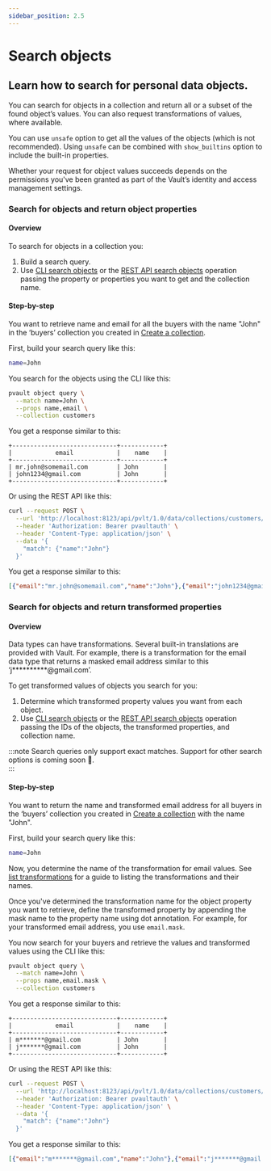 ```yaml
---
sidebar_position: 2.5
---
```


# Search objects

## Learn how to search for personal data objects.

You can search for objects in a collection and return all or a subset of the found object’s values. You can also request transformations of values, where available.

You can use `unsafe` option to get all the values of the objects (which is not recommended). Using `unsafe` can be combined with `show_builtins` option to include the built-in properties. 

Whether your request for object values succeeds depends on the permissions you've been granted as part of the Vault’s identity and access management settings.

### Search for objects and return object properties

#### Overview

To search for objects in a collection you:

1. Build a search query. 
2. Use [CLI search objects](/cli/reference#search-objects) or the [REST API search objects](/api/operations/search-objects) operation passing the property or properties you want to get and the collection name.

#### Step-by-step

You want to retrieve name and email for all the buyers with the name "John" in the ‘buyers’ collection you created in [Create a collection](../manage-collections-and-schemas/create-a-collection).

First, build your search query like this:

```bash
name=John
```

You search for the objects using the CLI like this:

```bash
pvault object query \
  --match name=John \
  --props name,email \
  --collection customers
```

You get a response similar to this:

```table
+-----------------------------+------------+
|            email            |    name    |
+-----------------------------+------------+
| mr.john@somemail.com        | John       |
| john1234@gmail.com          | John       |
+-----------------------------+------------+
```

Or using the REST API like this:

```bash
curl --request POST \
  --url 'http://localhost:8123/api/pvlt/1.0/data/collections/customers/query/objects?props=name,email&reason=AppFunctionality' \
  --header 'Authorization: Bearer pvaultauth' \
  --header 'Content-Type: application/json' \
  --data '{
    "match": {"name":"John"}
  }'
```

You get a response similar to this:

```json
[{"email":"mr.john@somemail.com","name":"John"},{"email":"john1234@gmail.com","name":"John"}]
```

### Search for objects and return transformed properties

#### Overview

Data types can have transformations. Several built-in translations are provided with Vault. For example, there is a transformation for the email data type that returns a masked email address similar to this ‘j**********@gmail.com’.

To get transformed values of objects you search for you:

1. Determine which transformed property values you want from each object.
2. Use [CLI search objects](/cli/reference#search-objects) or the [REST API search objects](/api/operations/search-objects) operation passing the IDs of the objects, the transformed properties, and collection name.

:::note
Search queries only support exact matches. Support for other search options is coming soon 🎁.  
:::

#### Step-by-step

You want to return the name and transformed email address for all buyers in the ‘buyers’ collection you created in [Create a collection](../manage-collections-and-schemas/create-a-collection) with the name "John".

First, build your search query like this:

```bash
name=John
```

Now, you determine the name of the transformation for email values. See [list transformations](../manage-transformations/list-all-transformations) for a guide to listing the transformations and their names.

Once you've determined the transformation name for the object property you want to retrieve, define the transformed property by appending the mask name to the property name using dot annotation. For example, for your transformed email address, you use `email.mask`.

You now search for your buyers and retrieve the values and transformed values using the CLI like this:

```bash
pvault object query \
  --match name=John \
  --props name,email.mask \
  --collection customers
```

You get a response similar to this:

```table
+-----------------------------+------------+
|            email            |    name    |
+-----------------------------+------------+
| m*******@gmail.com          | John       |
| j*******@gmail.com          | John       |
+-----------------------------+------------+
```

Or using the REST API like this:

```bash
curl --request POST \
  --url 'http://localhost:8123/api/pvlt/1.0/data/collections/customers/query/objects?props=name,email.mask&reason=AppFunctionality' \
  --header 'Authorization: Bearer pvaultauth' \
  --header 'Content-Type: application/json' \
  --data '{
    "match": {"name":"John"}
  }'
```

You get a response similar to this:

```json
[{"email":"m*******@gmail.com","name":"John"},{"email":"j*******@gmail.com","name":"John"}]
```
